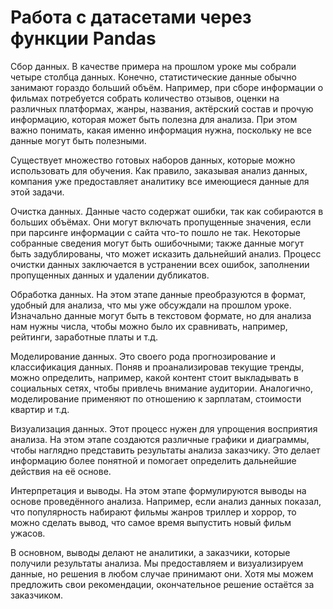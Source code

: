 # Работа с датасетами через функции Pandas

Сбор данных. В качестве примера на прошлом уроке мы собрали четыре столбца данных. Конечно, статистические данные обычно занимают гораздо больший объём. Например, при сборе информации о фильмах потребуется собрать количество отзывов, оценки на различных платформах, жанры, названия, актёрский состав и прочую информацию, которая может быть полезна для анализа. При этом важно понимать, какая именно информация нужна, поскольку не все данные могут быть полезными.

Существует множество готовых наборов данных, которые можно использовать для обучения. Как правило, заказывая анализ данных, компания уже предоставляет аналитику все имеющиеся данные для этой задачи.

Очистка данных. Данные часто содержат ошибки, так как собираются в больших объёмах. Они могут включать пропущенные значения, если при парсинге информации с сайта что-то пошло не так. Некоторые собранные сведения могут быть ошибочными; также данные могут быть задублированы, что может исказить дальнейший анализ. Процесс очистки данных заключается в устранении всех ошибок, заполнении пропущенных данных и удалении дубликатов.

Обработка данных. На этом этапе данные преобразуются в формат, удобный для анализа, что мы уже обсуждали на прошлом уроке. Изначально данные могут быть в текстовом формате, но для анализа нам нужны числа, чтобы можно было их сравнивать, например, рейтинги, заработные платы и т.д.

Моделирование данных. Это своего рода прогнозирование и классификация данных. Поняв и проанализировав текущие тренды, можно определить, например, какой контент стоит выкладывать в социальных сетях, чтобы привлечь внимание аудитории. Аналогично, моделирование применяют по отношению к зарплатам, стоимости квартир и т.д.

Визуализация данных. Этот процесс нужен для упрощения восприятия анализа. На этом этапе создаются различные графики и диаграммы, чтобы наглядно представить результаты анализа заказчику. Это делает информацию более понятной и помогает определить дальнейшие действия на её основе.

Интерпретация и выводы. На этом этапе формулируются выводы на основе проведённого анализа. Например, если анализ данных показал, что популярность набирают фильмы жанров триллер и хоррор, то можно сделать вывод, что самое время выпустить новый фильм ужасов.

В основном, выводы делают не аналитики, а заказчики, которые получили результаты анализа. Мы предоставляем и визуализируем данные, но решения в любом случае принимают они. Хотя мы можем предложить свои рекомендации, окончательное решение остаётся за заказчиком.
